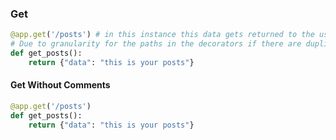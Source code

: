 

### Get

```python
@app.get('/posts') # in this instance this data gets returned to the user at 127.0.0.1:8000/posts
# Due to granularity for the paths in the decorators if there are duplicates then the first one that matches is chosen
def get_posts():
    return {"data": "this is your posts"}
```

#### Get Without Comments

```python
@app.get('/posts')
def get_posts():
    return {"data": "this is your posts"}
```
